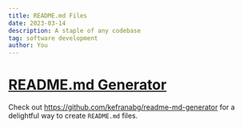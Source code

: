 ```yaml
---
title: README.md Files
date: 2023-03-14
description: A staple of any codebase
tag: software development
author: You
---
```


# [README.md Generator](https://github.com/kefranabg/readme-md-generator)

Check out https://github.com/kefranabg/readme-md-generator for a delightful way to create `README.md` files.
